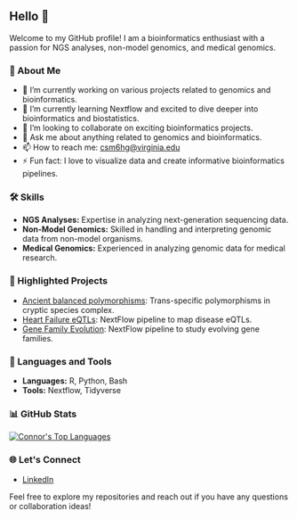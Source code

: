 ## Hello 👋

Welcome to my GitHub profile! I am a bioinformatics enthusiast with a passion for NGS analyses, non-model genomics, and medical genomics.

### 🧬 About Me
- 🔭 I’m currently working on various projects related to genomics and bioinformatics.
- 🌱 I’m currently learning Nextflow and excited to dive deeper into bioinformatics and biostatistics.
- 👯 I’m looking to collaborate on exciting bioinformatics projects.
- 💬 Ask me about anything related to genomics and bioinformatics.
- 📫 How to reach me: csm6hg@virginia.edu
- ⚡ Fun fact: I love to visualize data and create informative bioinformatics pipelines.

### 🛠️ Skills
- **NGS Analyses:** Expertise in analyzing next-generation sequencing data.
- **Non-Model Genomics:** Skilled in handling and interpreting genomic data from non-model organisms.
- **Medical Genomics:** Experienced in analyzing genomic data for medical research.

### 🌟 Highlighted Projects
- [Ancient balanced polymorphisms](https://github.com/connor122721/SharedPolymorphismsDaphnia): Trans-specific polymorphisms in cryptic species complex.
- [Heart Failure eQTLs](https://github.com/connor122721/nextflow_dna): NextFlow pipeline to map disease eQTLs.
- [Gene Family Evolution](https://github.com/connor122721/GeneFamilyEvolution): NextFlow pipeline to study evolving gene families.

### 🚀 Languages and Tools
- **Languages:** R, Python, Bash
- **Tools:** Nextflow, Tidyverse

### 📊 GitHub Stats
[![Connor's Top Languages](https://github-readme-stats.vercel.app/api/top-langs/?username=connor122721&hide=javascript,html&layout=donut)](https://github.com/connor122721/README.md)

### 🌐 Let's Connect
- [LinkedIn](https://www.linkedin.com/in/connor-sean-murray/)

Feel free to explore my repositories and reach out if you have any questions or collaboration ideas!
